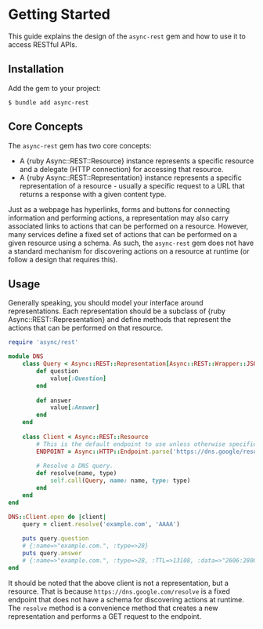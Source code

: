 # Getting Started

This guide explains the design of the `async-rest` gem and how to use it to access RESTful APIs.

## Installation

Add the gem to your project:

``` shell
$ bundle add async-rest
```

## Core Concepts

The `async-rest` gem has two core concepts:

- A {ruby Async::REST::Resource} instance represents a specific resource and a delegate (HTTP connection) for accessing that resource.
- A {ruby Async::REST::Representation} instance represents a specific representation of a resource - usually a specific request to a URL that returns a response with a given content type.

Just as a webpage has hyperlinks, forms and buttons for connecting information and performing actions, a representation may also carry associated links to actions that can be performed on a resource. However, many services define a fixed set of actions that can be performed on a given resource using a schema. As such, the `async-rest` gem does not have a standard mechanism for discovering actions on a resource at runtime (or follow a design that requires this).

## Usage

Generally speaking, you should model your interface around representations. Each representation should be a subclass of {ruby Async::REST::Representation} and define methods that represent the actions that can be performed on that resource.

```ruby
require 'async/rest'

module DNS
	class Query < Async::REST::Representation[Async::REST::Wrapper::JSON]
		def question
			value[:Question]
		end
		
		def answer
			value[:Answer]
		end
	end
	
	class Client < Async::REST::Resource
		# This is the default endpoint to use unless otherwise specified:
		ENDPOINT = Async::HTTP::Endpoint.parse('https://dns.google/resolve')
		
		# Resolve a DNS query.
		def resolve(name, type)
			self.call(Query, name: name, type: type)
		end
	end
end

DNS::Client.open do |client|
	query = client.resolve('example.com', 'AAAA')
	
	puts query.question
	# {:name=>"example.com.", :type=>28}
	puts query.answer
	# {:name=>"example.com.", :type=>28, :TTL=>13108, :data=>"2606:2800:220:1:248:1893:25c8:1946"}
end
```

It should be noted that the above client is not a representation, but a resource. That is because `https://dns.google.com/resolve` is a fixed endpoint that does not have a schema for discovering actions at runtime. The `resolve` method is a convenience method that creates a new representation and performs a GET request to the endpoint.